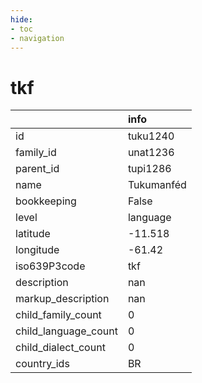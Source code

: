 ```yaml
---
hide:
- toc
- navigation
---
```

# tkf
|                      | info       |
|:---------------------|:-----------|
| id                   | tuku1240   |
| family_id            | unat1236   |
| parent_id            | tupi1286   |
| name                 | Tukumanféd |
| bookkeeping          | False      |
| level                | language   |
| latitude             | -11.518    |
| longitude            | -61.42     |
| iso639P3code         | tkf        |
| description          | nan        |
| markup_description   | nan        |
| child_family_count   | 0          |
| child_language_count | 0          |
| child_dialect_count  | 0          |
| country_ids          | BR         |